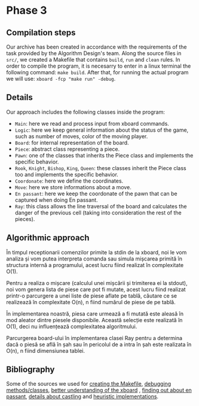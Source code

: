 # Phase 3

## Compilation steps
Our archive has been created in accordance with the requirements of the task provided by the Algorithm Design's team. Along the source files in `src/`, we created a
Makefile that contains `build`, `run` and `clean` rules. In order to compile the program, it is necesarry to enter in a linux terminal the following command: `make build`. After that, for running the actual program we will use: `xboard -fcp "make run" -debug`.

## Details
Our approach includes the following classes inside the program:
  - `Main`: here we read and process input from xboard commands.
  - `Logic`: here we keep general information about the status of the game, such as number of moves, color of the moving player.
  - `Board`: for internal representation of the board.
  - `Piece`: abstract class representing a piece.
  - `Pawn`: one of the classes that inherits the Piece class and implements the specific behavior.
  - `Rook`, `Knight`, `Bishop`, `King`, `Queen`: these classes inherit the Piece class too and implements the specific behavior.
  - `Coordonate`: here we define the coordinates.
  - `Move`: here we store informations about a move.
  - `En passant`: here we keep the coordonate of the pawn that can be captured when doing En passant.
  - `Ray`: this class allows the line traversal of the board and calculates the danger of the previous cell (taking into consideration the rest of the pieces).

## Algorithmic approach
În timpul receptionarii comenzilor primite la stdin de la xboard, noi le vom
analiza și vom putea interpreta comanda sau simula mișcarea primită în structura
internă a programului, acest lucru fiind realizat în complexitate O(1).


Pentru a realiza o mișcare (calculul unei mișcării și trimiterea ei la stdout), noi
vom genera lista de piese care pot fi mutate, acest lucru fiind realizat printr-o
parcurgere a unei liste de piese aflate pe tablă, căutare ce se realizează în
complexitate O(n), n fiind numărul de piese de pe tablă.


În implementarea noastră, piesa care urmează a fi mutată este aleasă în mod
aleator dintre piesele disponibile. Această selecție este realizată în O(1), deci nu
influențează complexitatea algoritmului.


Parcurgerea board-ului în implementarea clasei Ray pentru a determina dacă o
piesă se află în șah sau în pericolul de a intra în șah este realizata în O(n), n fiind
dimensiunea tablei.

## Bibliography
Some of the sources we used for [creating the Makefile](https://makefiletutorial.com/), [debugging methods/classes](https://docs.oracle.com/en/java/), [better understanding of the xboard](https://www.gnu.org/software/xboard/engine-intf.html)
, [finding out about en passant](https://en.wikipedia.org/wiki/En_passant), [details about castling](https://en.wikipedia.org/wiki/Castling) and [heuristic
implementations](https://www.chess.com/article/view/3-check-chess-tips-for-beginners).
